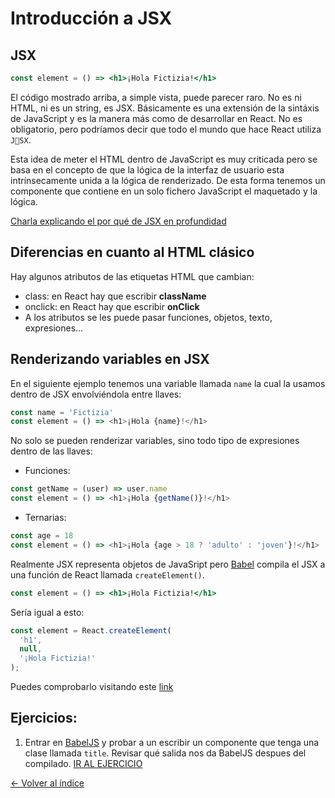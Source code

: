 # Introducción a JSX

## JSX

```jsx
const element = () => <h1>¡Hola Fictizia!</h1>
```

El código mostrado arriba, a simple vista, puede parecer raro. No es ni HTML, ni es un string, es JSX. Básicamente es una extensión de la sintáxis de JavaScript y es la manera más como de desarrollar en React. No es obligatorio, pero podríamos decir que todo el mundo que hace React utiliza `JSX`.

Esta idea de meter el HTML dentro de JavaScript es muy criticada pero se basa en el concepto de que la lógica de la interfaz de usuario esta intrínsecamente unida a la lógica de renderizado. De esta forma tenemos un componente que contiene en un solo fichero JavaScript el maquetado y la lógica.

[Charla explicando el por qué de JSX en profundidad](https://www.youtube.com/watch?v=x7cQ3mrcKaY)

## Diferencias en cuanto al HTML clásico

Hay algunos atributos de las etiquetas HTML que cambian:

* class: en React hay que escribir **className**
* onclick: en React hay que escribir **onClick**
* A los atributos se les puede pasar funciones, objetos, texto, expresiones...

## Renderizando variables en JSX

En el siguiente ejemplo tenemos una variable llamada `name` la cual la usamos dentro de JSX envolviéndola entre llaves:

```js
const name = 'Fictizia'
const element = () => <h1>¡Hola {name}!</h1>
```

No solo se pueden renderizar variables, sino todo tipo de expresiones dentro de las llaves:

* Funciones:

```js
const getName = (user) => user.name
const element = () => <h1>¡Hola {getName()}!</h1>
```

* Ternarias:

```js
const age = 18
const element = () => <h1>¡Hola {age > 18 ? 'adulto' : 'joven'}!</h1>
```

Realmente JSX representa objetos de JavaSript pero [Babel](https://babeljs.io/) compila el JSX a una función de React llamada `createElement()`.

```jsx
const element = () => <h1>¡Hola Fictizia!</h1>
```

Sería igual a esto:

```jsx
const element = React.createElement(
  'h1',
  null,
  '¡Hola Fictizia!'
);
```

Puedes comprobarlo visitando este [link](https://babeljs.io/repl#?babili=false&browsers=&build=&builtIns=false&spec=false&loose=false&code_lz=MYewdgzgLgBApgGzgWzmWBeGAeAFgRgD4BCgCRAQEMYAxAS2CjoC87KBCbAegMICggA&debug=false&forceAllTransforms=false&shippedProposals=false&circleciRepo=&evaluate=false&fileSize=false&timeTravel=false&sourceType=module&lineWrap=true&presets=es2015%2Creact%2Cstage-2&prettier=false&targets=&version=7.6.0&externalPlugins=)

## Ejercicios:

1. Entrar en [BabelJS](https://babeljs.io/repl) y probar a un escribir un componente que tenga una clase llamada `title`. Revisar qué salida nos da BabelJS despues del compilado. [IR AL EJERCICIO](./../Ejercicios/1.Babeljs.md)



[<- Volver al índice](./../README.md)